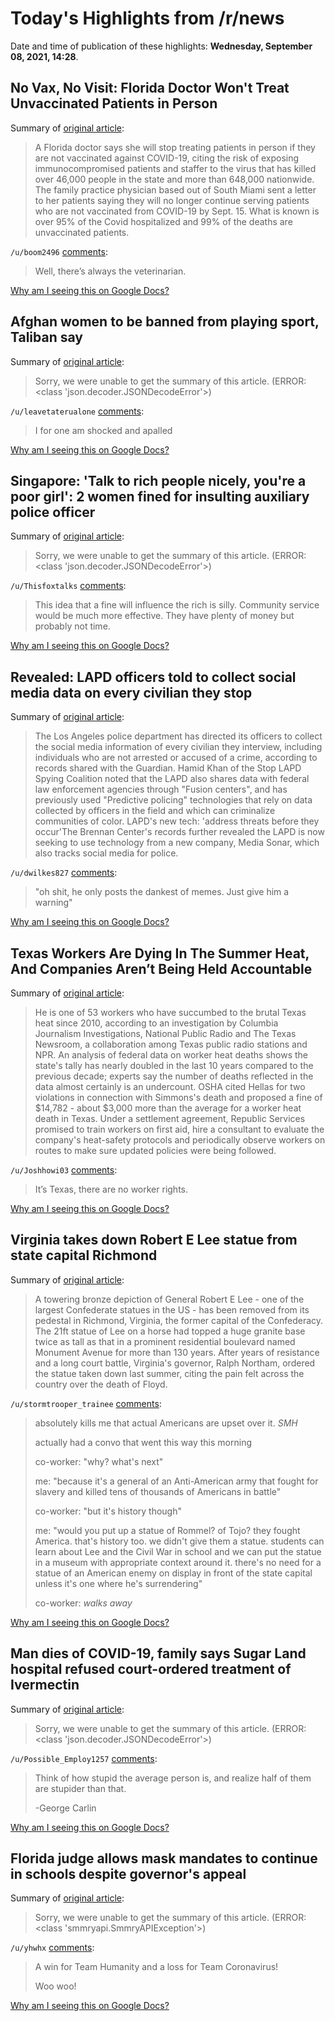 # Today's Highlights from /r/news

Date and time of publication of these highlights: **Wednesday, September 08, 2021, 14:28**.

## No Vax, No Visit: Florida Doctor Won't Treat Unvaccinated Patients in Person

Summary of [original article](https://www.nbcnewyork.com/news/national-international/no-vax-no-visit-south-florida-doctor-wont-treat-unvaccinated-patients-in-person/3258103/):

> A Florida doctor says she will stop treating patients in person if they are not vaccinated against COVID-19, citing the risk of exposing immunocompromised patients and staffer to the virus that has killed over 46,000 people in the state and more than 648,000 nationwide. The family practice physician based out of South Miami sent a letter to her patients saying they will no longer continue serving patients who are not vaccinated from COVID-19 by Sept. 15. What is known is over 95% of the Covid hospitalized and 99% of the deaths are unvaccinated patients.

`/u/boom2496` [comments](https://www.reddit.com/r/news/comments/pkeutk/no_vax_no_visit_florida_doctor_wont_treat/):

> Well, there’s always the veterinarian.

[Why am I seeing this on Google Docs?](https://docs.google.com/document/d/1Dc6We63vOXIZsc0op-Bt4abqkYjXzOigalQqFxmvvbM/edit?usp=sharing)

## Afghan women to be banned from playing sport, Taliban say

Summary of [original article](https://www.theguardian.com/world/2021/sep/08/afghan-women-to-be-banned-from-playing-sport-taliban-say?CMP=Share_iOSApp_Other):

> Sorry, we were unable to get the summary of this article. (ERROR: <class 'json.decoder.JSONDecodeError'>)

`/u/leavetaterualone` [comments](https://www.reddit.com/r/news/comments/pk8tz0/afghan_women_to_be_banned_from_playing_sport/):

> I for one am shocked and apalled

[Why am I seeing this on Google Docs?](https://docs.google.com/document/d/1Dc6We63vOXIZsc0op-Bt4abqkYjXzOigalQqFxmvvbM/edit?usp=sharing)

## Singapore: 'Talk to rich people nicely, you're a poor girl': 2 women fined for insulting auxiliary police officer

Summary of [original article](https://www.asiaone.com/singapore/talk-rich-people-nicely-youre-poor-girl-2-women-fined-insulting-auxiliary-police-officer):

> Sorry, we were unable to get the summary of this article. (ERROR: <class 'json.decoder.JSONDecodeError'>)

`/u/Thisfoxtalks` [comments](https://www.reddit.com/r/news/comments/pka18j/singapore_talk_to_rich_people_nicely_youre_a_poor/):

> This idea that a fine will influence the rich is silly. Community service would be much more effective. They have plenty of money but probably not time.

[Why am I seeing this on Google Docs?](https://docs.google.com/document/d/1Dc6We63vOXIZsc0op-Bt4abqkYjXzOigalQqFxmvvbM/edit?usp=sharing)

## Revealed: LAPD officers told to collect social media data on every civilian they stop

Summary of [original article](https://www.theguardian.com/us-news/2021/sep/08/revealed-los-angeles-police-officers-gathering-social-media):

> The Los Angeles police department has directed its officers to collect the social media information of every civilian they interview, including individuals who are not arrested or accused of a crime, according to records shared with the Guardian. Hamid Khan of the Stop LAPD Spying Coalition noted that the LAPD also shares data with federal law enforcement agencies through "Fusion centers", and has previously used "Predictive policing" technologies that rely on data collected by officers in the field and which can criminalize communities of color. LAPD's new tech: 'address threats before they occur'The Brennan Center's records further revealed the LAPD is now seeking to use technology from a new company, Media Sonar, which also tracks social media for police.

`/u/dwilkes827` [comments](https://www.reddit.com/r/news/comments/pkdw71/revealed_lapd_officers_told_to_collect_social/):

> "oh shit, he only posts the dankest of memes. Just give him a warning"

[Why am I seeing this on Google Docs?](https://docs.google.com/document/d/1Dc6We63vOXIZsc0op-Bt4abqkYjXzOigalQqFxmvvbM/edit?usp=sharing)

## Texas Workers Are Dying In The Summer Heat, And Companies Aren’t Being Held Accountable

Summary of [original article](https://www.kut.org/texas/2021-09-08/texas-workers-are-dying-in-the-summer-heat-and-companies-arent-being-held-accountable):

> He is one of 53 workers who have succumbed to the brutal Texas heat since 2010, according to an investigation by Columbia Journalism Investigations, National Public Radio and The Texas Newsroom, a collaboration among Texas public radio stations and NPR. An analysis of federal data on worker heat deaths shows the state's tally has nearly doubled in the last 10 years compared to the previous decade; experts say the number of deaths reflected in the data almost certainly is an undercount. OSHA cited Hellas for two violations in connection with Simmons's death and proposed a fine of $14,782 - about $3,000 more than the average for a worker heat death in Texas. Under a settlement agreement, Republic Services promised to train workers on first aid, hire a consultant to evaluate the company's heat-safety protocols and periodically observe workers on routes to make sure updated policies were being followed.

`/u/Joshhowi03` [comments](https://www.reddit.com/r/news/comments/pkegbp/texas_workers_are_dying_in_the_summer_heat_and/):

> It’s Texas, there are no worker rights.

[Why am I seeing this on Google Docs?](https://docs.google.com/document/d/1Dc6We63vOXIZsc0op-Bt4abqkYjXzOigalQqFxmvvbM/edit?usp=sharing)

## Virginia takes down Robert E Lee statue from state capital Richmond

Summary of [original article](https://www.theguardian.com/us-news/2021/sep/08/robert-e-lee-statue-confederate-general-richmond-virginia):

> A towering bronze depiction of General Robert E Lee - one of the largest Confederate statues in the US - has been removed from its pedestal in Richmond, Virginia, the former capital of the Confederacy. The 21ft statue of Lee on a horse had topped a huge granite base twice as tall as that in a prominent residential boulevard named Monument Avenue for more than 130 years. After years of resistance and a long court battle, Virginia's governor, Ralph Northam, ordered the statue taken down last summer, citing the pain felt across the country over the death of Floyd.

`/u/stormtrooper_trainee` [comments](https://www.reddit.com/r/news/comments/pkchxd/virginia_takes_down_robert_e_lee_statue_from/):

> absolutely kills me that actual Americans are upset over it. *SMH*
> 
> actually had a convo that went this way this morning
> 
> co-worker: "why? what's next"
> 
> me: "because it's a general of an Anti-American army that fought for slavery and killed tens of thousands of Americans in battle"
> 
> co-worker: "but it's history though"
> 
> me: "would you put up a statue of Rommel? of Tojo? they fought America. that's history too. we didn't give them a statue. students can learn about Lee and the Civil War in school and we can put the statue in a museum with appropriate context around it. there's no need for a statue of an American enemy on display in front of the state capital unless it's one where he's surrendering"
> 
> co-worker: *walks away*

[Why am I seeing this on Google Docs?](https://docs.google.com/document/d/1Dc6We63vOXIZsc0op-Bt4abqkYjXzOigalQqFxmvvbM/edit?usp=sharing)

## Man dies of COVID-19, family says Sugar Land hospital refused court-ordered treatment of Ivermectin

Summary of [original article](https://www.ktvu.com/news/74-year-old-veteran-prescribed-ivermectin-dies-after-houston-hospital-refused-to-administer-family?utm_campaign=trueanthem&utm_medium=trueanthem&utm_source=facebook&fbclid=IwAR1KqTf3kMdr0DigaDCd4cFRD9-ouPAO3Bkw_SEobwZLVBkpmcda0TI1aIE):

> Sorry, we were unable to get the summary of this article. (ERROR: <class 'json.decoder.JSONDecodeError'>)

`/u/Possible_Employ1257` [comments](https://www.reddit.com/r/news/comments/pkfhc3/man_dies_of_covid19_family_says_sugar_land/):

> Think of how stupid the average person is, and realize half of them are stupider than that.
> 
> -George Carlin

[Why am I seeing this on Google Docs?](https://docs.google.com/document/d/1Dc6We63vOXIZsc0op-Bt4abqkYjXzOigalQqFxmvvbM/edit?usp=sharing)

## Florida judge allows mask mandates to continue in schools despite governor's appeal

Summary of [original article](https://edition.cnn.com/2021/09/08/us/florida-mask-mandate-schools/index.html):

> Sorry, we were unable to get the summary of this article. (ERROR: <class 'smmryapi.SmmryAPIException'>)

`/u/yhwhx` [comments](https://www.reddit.com/r/news/comments/pkesiw/florida_judge_allows_mask_mandates_to_continue_in/):

> A win for Team Humanity and a loss for Team Coronavirus!
> 
> Woo woo!

[Why am I seeing this on Google Docs?](https://docs.google.com/document/d/1Dc6We63vOXIZsc0op-Bt4abqkYjXzOigalQqFxmvvbM/edit?usp=sharing)

